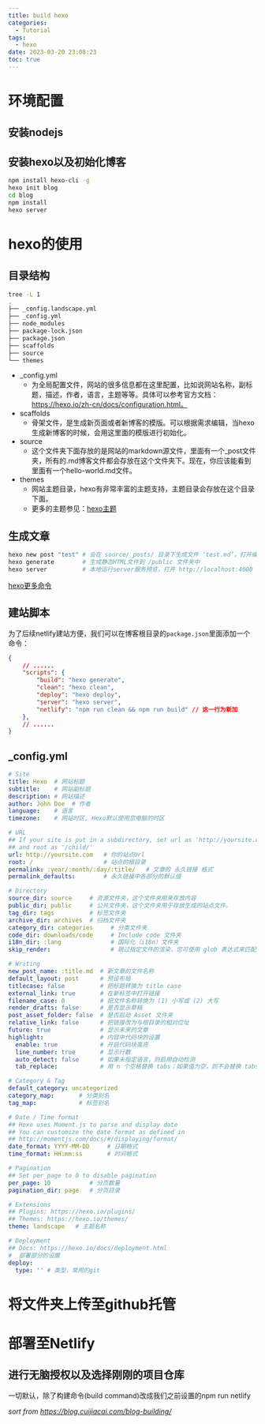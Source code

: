 ```yaml
---
title: build hexo
categories:
  - Tutorial
tags:
  - hexo
date: 2023-03-20 23:08:23
toc: true
---
```

# 环境配置
## 安装nodejs
## 安装hexo以及初始化博客
```bash
npm install hexo-cli -g
hexo init blog
cd blog
npm install
hexo server
```
# hexo的使用
## 目录结构
```bash
tree -L 1
.
├── _config.landscape.yml
├── _config.yml
├── node_modules
├── package-lock.json
├── package.json
├── scaffolds
├── source
└── themes
```
- _config.yml
  - 为全局配置文件，网站的很多信息都在这里配置，比如说网站名称，副标题，描述，作者，语言，主题等等。具体可以参考官方文档：https://hexo.io/zh-cn/docs/configuration.html。
- scaffolds
  - 骨架文件，是生成新页面或者新博客的模版。可以根据需求编辑，当hexo生成新博客的时候，会用这里面的模版进行初始化。
- source
  - 这个文件夹下面存放的是网站的markdown源文件，里面有一个_post文件夹，所有的.md博客文件都会存放在这个文件夹下。现在，你应该能看到里面有一个hello-world.md文件。
- themes
  - 网站主题目录，hexo有非常丰富的主题支持，主题目录会存放在这个目录下面。
  - 更多的主题参见：[hexo主题](https://hexo.io/themes/)

## 生成文章
```bash
hexo new post "test" # 会在 source/_posts/ 目录下生成文件 ‘test.md’，打开编辑
hexo generate        # 生成静态HTML文件到 /public 文件夹中
hexo server          # 本地运行server服务预览，打开 http://localhost:4000 即可预览你的博客
```
[hexo更多命令](https://hexo.io/zh-cn/docs/commands)

## 建站脚本
为了后续netlify建站方便，我们可以在博客根目录的`package.json`里面添加一个命令：
```json
{
    // ......
    "scripts": {
        "build": "hexo generate",
        "clean": "hexo clean",
        "deploy": "hexo deploy",
        "server": "hexo server",
        "netlify": "npm run clean && npm run build" // 这一行为新加
    },
    // ......
}
```

## _config.yml
```yml
# Site
title: Hexo  # 网站标题
subtitle:    # 网站副标题
description: # 网站描述
author: John Doe  # 作者
language:    # 语言
timezone:    # 网站时区, Hexo默认使用您电脑的时区

# URL
## If your site is put in a subdirectory, set url as 'http://yoursite.com/child'
## and root as '/child/'
url: http://yoursite.com   # 你的站点Url
root: /                    # 站点的根目录
permalink: :year/:month/:day/:title/   # 文章的 永久链接 格式   
permalink_defaults:        # 永久链接中各部分的默认值

# Directory   
source_dir: source     # 资源文件夹，这个文件夹用来存放内容
public_dir: public     # 公共文件夹，这个文件夹用于存放生成的站点文件。
tag_dir: tags          # 标签文件夹     
archive_dir: archives  # 归档文件夹
category_dir: categories     # 分类文件夹
code_dir: downloads/code     # Include code 文件夹
i18n_dir: :lang              # 国际化（i18n）文件夹
skip_render:                 # 跳过指定文件的渲染，您可使用 glob 表达式来匹配路径。    

# Writing
new_post_name: :title.md  # 新文章的文件名称
default_layout: post      # 预设布局
titlecase: false          # 把标题转换为 title case
external_link: true       # 在新标签中打开链接
filename_case: 0          # 把文件名称转换为 (1) 小写或 (2) 大写
render_drafts: false      # 是否显示草稿
post_asset_folder: false  # 是否启动 Asset 文件夹
relative_link: false      # 把链接改为与根目录的相对位址    
future: true              # 显示未来的文章
highlight:                # 内容中代码块的设置    
  enable: true            # 开启代码块高亮
  line_number: true       # 显示行数
  auto_detect: false      # 如果未指定语言，则启用自动检测
  tab_replace:            # 用 n 个空格替换 tabs；如果值为空，则不会替换 tabs

# Category & Tag
default_category: uncategorized
category_map:       # 分类别名
tag_map:            # 标签别名

# Date / Time format
## Hexo uses Moment.js to parse and display date
## You can customize the date format as defined in
## http://momentjs.com/docs/#/displaying/format/
date_format: YYYY-MM-DD     # 日期格式
time_format: HH:mm:ss       # 时间格式    

# Pagination
## Set per_page to 0 to disable pagination
per_page: 10           # 分页数量
pagination_dir: page   # 分页目录

# Extensions
## Plugins: https://hexo.io/plugins/
## Themes: https://hexo.io/themes/
theme: landscape   # 主题名称

# Deployment
## Docs: https://hexo.io/docs/deployment.html
#  部署部分的设置
deploy:     
  type: '' # 类型，常用的git 
```

# 将文件夹上传至github托管

# 部署至Netlify
## 进行无脑授权以及选择刚刚的项目仓库
一切默认，除了构建命令(build command)改成我们之前设置的npm run netlify

*sort from https://blog.cuijiacai.com/blog-building/*